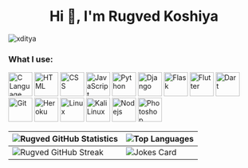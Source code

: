 <h1 align="center">Hi 👋, I'm Rugved Koshiya</h1>
<p align="left"> <img src="https://komarev.com/ghpvc/?username=rugvedkoshiya&label=Profile%20views&color=0e75b6&style=plastic" alt="xditya" /> </p>

<h3 align="left">What I use:</h3>
<p align="left">

<img src="https://raw.githubusercontent.com/gist/rugvedkoshiya/1e72f4d6f832889fa45c9db52c7c6525/raw/9d7d33b2434d82dfe5e7749de93758cce3d485f9/c_48.svg" alt="C Language" width="48" height="48"/>
<img src="https://raw.githubusercontent.com/gist/rugvedkoshiya/1e72f4d6f832889fa45c9db52c7c6525/raw/9d7d33b2434d82dfe5e7749de93758cce3d485f9/html_48.svg" alt="HTML" width="48" height="48"/>
<img src="https://raw.githubusercontent.com/gist/rugvedkoshiya/1e72f4d6f832889fa45c9db52c7c6525/raw/9d7d33b2434d82dfe5e7749de93758cce3d485f9/css_48.svg" alt="CSS" width="48" height="48"/>
<img src="https://raw.githubusercontent.com/gist/rugvedkoshiya/1e72f4d6f832889fa45c9db52c7c6525/raw/9d7d33b2434d82dfe5e7749de93758cce3d485f9/javascript_48.svg" alt="JavaScript" width="48" height="48"/>
<img src="https://raw.githubusercontent.com/gist/rugvedkoshiya/1e72f4d6f832889fa45c9db52c7c6525/raw/9d7d33b2434d82dfe5e7749de93758cce3d485f9/python_48.svg" alt="Python" width="48" height="48"/>
<img src="https://raw.githubusercontent.com/gist/rugvedkoshiya/1e72f4d6f832889fa45c9db52c7c6525/raw/9d7d33b2434d82dfe5e7749de93758cce3d485f9/django_48.svg" alt="Django" width="48" height="48"/>
<img src="https://raw.githubusercontent.com/gist/rugvedkoshiya/1e72f4d6f832889fa45c9db52c7c6525/raw/9d7d33b2434d82dfe5e7749de93758cce3d485f9/flask_48.svg" alt="Flask" width="48" height="48"/>
<img src="https://raw.githubusercontent.com/gist/rugvedkoshiya/1e72f4d6f832889fa45c9db52c7c6525/raw/9d7d33b2434d82dfe5e7749de93758cce3d485f9/flutter_48.svg" alt="Flutter" width="48" height="48"/>
<img src="https://raw.githubusercontent.com/gist/rugvedkoshiya/1e72f4d6f832889fa45c9db52c7c6525/raw/9d7d33b2434d82dfe5e7749de93758cce3d485f9/dart_48.svg" alt="Dart" width="48" height="48"/>
<img src="https://raw.githubusercontent.com/gist/rugvedkoshiya/1e72f4d6f832889fa45c9db52c7c6525/raw/9d7d33b2434d82dfe5e7749de93758cce3d485f9/git_48.svg" alt="Git" width="48" height="48"/>
<img src="https://raw.githubusercontent.com/gist/rugvedkoshiya/1e72f4d6f832889fa45c9db52c7c6525/raw/9d7d33b2434d82dfe5e7749de93758cce3d485f9/heroku_48.svg" alt="Heroku" width="48" height="48"/>
<img src="https://raw.githubusercontent.com/gist/rugvedkoshiya/1e72f4d6f832889fa45c9db52c7c6525/raw/9d7d33b2434d82dfe5e7749de93758cce3d485f9/linux_48.svg" alt="Linux" width="48" height="48"/>
<img src="https://raw.githubusercontent.com/gist/rugvedkoshiya/1e72f4d6f832889fa45c9db52c7c6525/raw/23043c00d69fbd53f9dc769050ff367088e43d78/kali_linux_48.svg" alt="Kali Linux" width="48" height="48"/>
<img src="https://raw.githubusercontent.com/gist/rugvedkoshiya/1e72f4d6f832889fa45c9db52c7c6525/raw/9d7d33b2434d82dfe5e7749de93758cce3d485f9/nodejs_48.svg" alt="Nodejs" width="48" height="48"/>
<img src="https://raw.githubusercontent.com/gist/rugvedkoshiya/1e72f4d6f832889fa45c9db52c7c6525/raw/9d7d33b2434d82dfe5e7749de93758cce3d485f9/photoshop_48.svg" alt="Photoshop" width="48" height="48"/>
</p>

| ![Rugved GitHub Statistics](https://github-readme-stats.vercel.app/api?username=rugvedkoshiya&show_icons=true&theme=tokyonight&locale=en) | ![Top Languages](https://github-readme-stats.vercel.app/api/top-langs/?username=rugvedkoshiya&hide=Jupyter%20Notebook&show_icons=true&langs_count=8&theme=tokyonight&locale=en&layout=compact) |
| --- | --- |
| ![Rugved GitHub Streak](https://github-readme-streak-stats.herokuapp.com/?user=rugvedkoshiya&theme=dark) | ![Jokes Card](https://readme-jokes.vercel.app/api?theme=material-palenight) |
